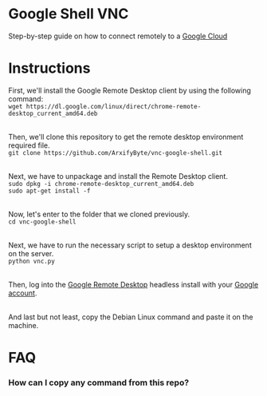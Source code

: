 # Google Shell VNC
Step-by-step guide on how to connect remotely to a [Google Cloud](https://console.cloud.google.com)
# Instructions
First, we'll install the Google Remote Desktop client by using the following command:<br>
```wget https://dl.google.com/linux/direct/chrome-remote-desktop_current_amd64.deb```<br><br>

Then, we'll clone this repository to get the remote desktop environment required file.<br>
`git clone https://github.com/ArxifyByte/vnc-google-shell.git`<br><br>

Next, we have to unpackage and install the Remote Desktop client.<br>
`sudo dpkg -i chrome-remote-desktop_current_amd64.deb`<br>
`sudo apt-get install -f`<br><br>

Now, let's enter to the folder that we cloned previously.<br>
`cd vnc-google-shell`<br><br>

Next, we have to run the necessary script to setup a desktop environment on the server.<br>
`python vnc.py`<br><br>

Then, log into the [Google Remote Desktop](https://remotedesktop.google.com/headless) headless install with your [Google account](https://myaccount.google.com). <br><br>

And last but not least, copy the Debian Linux command and paste it on the machine.

# FAQ
### How can I copy any command from this repo?
